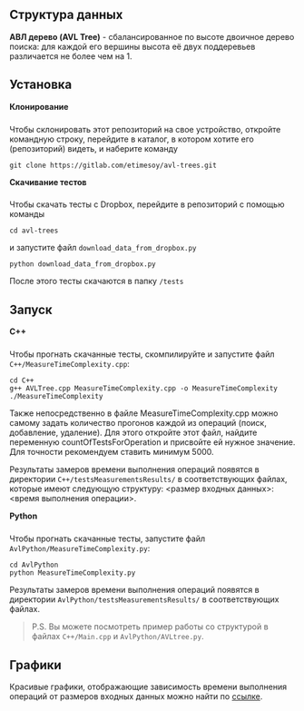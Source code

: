 **Структура данных**
-----
**АВЛ дерево (AVL Tree)** - сбалансированное по высоте двоичное дерево поиска: для каждой его вершины высота её двух поддеревьев различается не более чем на 1.

**Установка**
-----
**Клонирование**
###
Чтобы склонировать этот репозиторий на свое устройство, откройте командную строку, перейдите в каталог, в котором хотите его (репозиторий) видеть, и наберите команду
```
git clone https://gitlab.com/etimesoy/avl-trees.git
```
**Скачивание тестов**
###
Чтобы скачать тесты с Dropbox, перейдите в репозиторий с помощью команды
```
cd avl-trees
```
и запустите файл `download_data_from_dropbox.py`
```
python download_data_from_dropbox.py
```
После этого тесты скачаются в папку `/tests`

**Запуск**
-----
**С++**
###
Чтобы прогнать скачанные тесты, скомпилируйте и запустите файл `C++/MeasureTimeComplexity.cpp`:
```
cd C++
g++ AVLTree.cpp MeasureTimeComplexity.cpp -o MeasureTimeComplexity
./MeasureTimeComplexity
```
Также непосредственно в файле MeasureTimeComplexity.cpp можно самому задать количество прогонов каждой из операций (поиск, добавление, удаление). Для этого откройте этот файл, найдите переменную countOfTestsForOperation и присвойте ей нужное значение. Для точности рекомендуем ставить минимум 5000.

Результаты замеров времени выполнения операций появятся в директории `C++/testsMeasurementsResults/` в соответствующих файлах, которые имеют следующую структуру: <размер входных данных>: <время выполнения операции>.

**Python**
###
Чтобы прогнать скачанные тесты, запустите файл `AvlPython/MeasureTimeComplexity.py`:
```
cd AvlPython
python MeasureTimeComplexity.py
```
Результаты замеров времени выполнения операций появятся в директории `AvlPython/testsMeasurementsResults/` в соответствующих файлах.

> P.S. Вы можете посмотреть пример работы со структурой в файлах `C++/Main.cpp` и `AvlPython/AVLtree.py`.

**Графики**
-----
Красивые графики, отображающие зависимость времени выполнения операций от размеров входных данных можно найти по [ссылке](https://docs.google.com/spreadsheets/d/18y4g3hgtcuOwFHHKmVB-YHMnh3D9U0hwcu6IyPxGyco/edit?usp=sharing).
